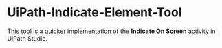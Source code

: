 # UiPath-Indicate-Element-Tool

This tool is a quicker implementation of the **Indicate On Screen** activity in UiPath Studio.
